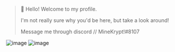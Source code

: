 > 👋 Hello! Welcome to my profile.
> 
> I'm not really sure why you'd be here, but take a look around!
>
> Message me through discord // MineKrypt!#8107

![image](https://user-images.githubusercontent.com/61960905/116013943-21e5eb80-a676-11eb-8cd5-932cdaac8060.png)
![image](https://user-images.githubusercontent.com/61960905/116013949-29a59000-a676-11eb-9192-674d7f606c3b.png)
